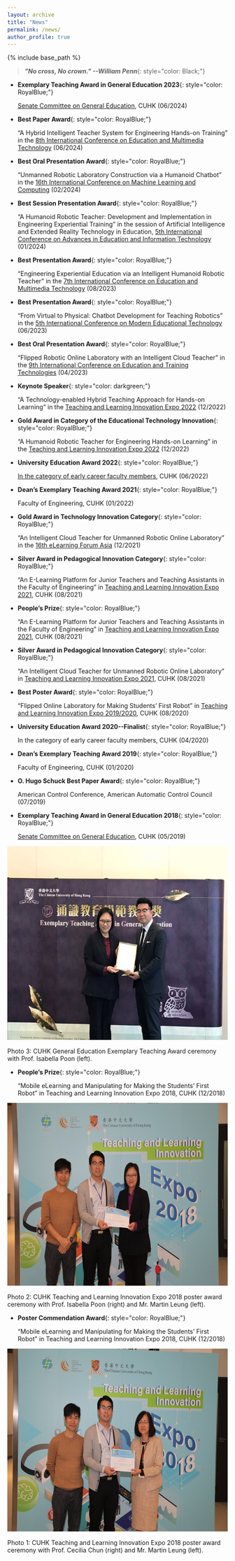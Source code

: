 ```yaml
---
layout: archive
title: "News"
permalink: /news/
author_profile: true
---
```


{% include base_path %}

> ***"No cross, No crown."   --William Penn***{: style="color: Black;"} 

* **Exemplary Teaching Award in General Education 2023**{: style="color: RoyalBlue;"} 

    [Senate Committee on General Education](https://www.oge.cuhk.edu.hk/eta/exemplary-teaching-award-in-general-education-2023/), CUHK (06/2024)

* **Best Paper Award**{: style="color: RoyalBlue;"} 

    “A Hybrid Intelligent Teacher System for Engineering Hands-on Training” in the [8th International Conference on Education and Multimedia Technology](https://www.icemt.org/) (06/2024)

* **Best Oral Presentation Award**{: style="color: RoyalBlue;"} 

    “Unmanned Robotic Laboratory Construction via a Humanoid Chatbot” in the [16th International Conference on Machine Learning and Computing](https://www.icmlc.org/) (02/2024)

* **Best Session Presentation Award**{: style="color: RoyalBlue;"} 

    “A Humanoid Robotic Teacher: Development and Implementation in Engineering Experiential Training” in the session of Artificial Intelligence and Extended Reality Technology in Education, [5th International Conference on Advances in Education and Information Technology](https://www.aeit.net/) (01/2024)

* **Best Presentation Award**{: style="color: RoyalBlue;"} 

    “Engineering Experiential Education via an Intelligent Humanoid Robotic Teacher” in the [7th International Conference on Education and Multimedia Technology](http://www.icemt.org/) (08/2023)

* **Best Presentation Award**{: style="color: RoyalBlue;"} 

    “From Virtual to Physical: Chatbot Development for Teaching Robotics” in the [5th International Conference on Modern Educational Technology](http://www.icmet.org/) (06/2023) 

* **Best Oral Presentation Award**{: style="color: RoyalBlue;"} 

    “Flipped Robotic Online Laboratory with an Intelligent Cloud Teacher” in the [9th International Conference on Education and Training Technologies](http://www.icett.org) (04/2023) 

* **Keynote Speaker**{: style="color: darkgreen;"} 

    “A Technology-enabled Hybrid Teaching Approach for Hands-on Learning” in the [Teaching and Learning Innovation Expo 2022](https://www.expo.elearning.cuhk.edu.hk/expo2022) (12/2022) 

* **Gold Award in Category of the Educational Technology Innovation**{: style="color: RoyalBlue;"} 

    “A Humanoid Robotic Teacher for Engineering Hands-on Learning” in the [Teaching and Learning Innovation Expo 2022](https://www.expo.elearning.cuhk.edu.hk/expo2022-poster-award) (12/2022) 

* **University Education Award 2022**{: style="color: RoyalBlue;"} 

   [ In the category of early career faculty members](https://www.cuhk.edu.hk/vc-exemplary-teaching-award/english/university-education-award.html), CUHK (06/2022)

* **Dean’s Exemplary Teaching Award 2021**{: style="color: RoyalBlue;"} 

    Faculty of Engineering, CUHK (01/2022)

* **Gold Award in Technology Innovation Category**{: style="color: RoyalBlue;"} 

    “An Intelligent Cloud Teacher for Unmanned Robotic Online Laboratory” in the [16th eLearning Forum Asia](https://awards.elfasia.org/pastawardswinner) (12/2021)

* **Silver Award in Pedagogical Innovation Category**{: style="color: RoyalBlue;"} 

    “An E-Learning Platform for Junior Teachers and Teaching Assistants in the Faculty of Engineering” in [Teaching and Learning Innovation Expo 2021](https://www.cuhk.edu.hk/eLearning/expo2021/poster-awards/), CUHK (08/2021)

* **People’s Prize**{: style="color: RoyalBlue;"} 

    “An E-Learning Platform for Junior Teachers and Teaching Assistants in the Faculty of Engineering” in [Teaching and Learning Innovation Expo 2021](https://www.cuhk.edu.hk/eLearning/expo2021/poster-awards/), CUHK (08/2021)

* **Silver Award in Pedagogical Innovation Category**{: style="color: RoyalBlue;"} 

    “An Intelligent Cloud Teacher for Unmanned Robotic Online Laboratory” in [Teaching and Learning Innovation Expo 2021](https://www.cuhk.edu.hk/eLearning/expo2021/poster-awards/), CUHK (08/2021)

* **Best Poster Award**{: style="color: RoyalBlue;"} 

    “Flipped Online Laboratory for Making Students’ First Robot” in [Teaching and Learning Innovation Expo 2019/2020](https://www.elearning.cuhk.edu.hk/expo2019-awards), CUHK (08/2020)

* **University Education Award 2020--Finalist**{: style="color: RoyalBlue;"} 

    In the category of early career faculty members, CUHK (04/2020)

* **Dean’s Exemplary Teaching Award 2019**{: style="color: RoyalBlue;"} 

    Faculty of Engineering, CUHK (01/2020)

* **O. Hugo Schuck Best Paper Award**{: style="color: RoyalBlue;"} 

    American Control Conference, American Automatic Control Council (07/2019)

* **Exemplary Teaching Award in General Education 2018**{: style="color: RoyalBlue;"} 

    [Senate Committee on General Education](https://www.oge.cuhk.edu.hk/index.php/en/teaching-a-learning/exemplary-teaching-award-in-general-education/past-ceremonies/2018/1642-2018-eta-han-dongkun), CUHK (05/2019)
    
<img src="/images/eta_general_education_2018.jpg" alt="IEEE" style="width:591px;height:443px;">

Photo 3: CUHK General Education Exemplary Teaching Award ceremony with Prof. Isabella Poon (left).

* **People’s Prize**{: style="color: RoyalBlue;"} 

    “Mobile eLearning and Manipulating for Making the Students’ First Robot” in Teaching and Learning Innovation Expo 2018, CUHK (12/2018)
    
<img src="/images/peoples_prize_tlexpo2018.jpg" alt="IEEE" style="width:627px;height:418px;">

Photo 2: CUHK Teaching and Learning Innovation Expo 2018 poster award ceremony with Prof. Isabella Poon (right) and Mr. Martin Leung (left).

* **Poster Commendation Award**{: style="color: RoyalBlue;"} 

    “Mobile eLearning and Manipulating for Making the Students’ First Robot” in Teaching and Learning Innovation Expo 2018, CUHK (12/2018)
    
<img src="/images/poster_commendation_award_tlexpo2018.jpg" alt="IEEE" style="width:627px;height:418px;">

Photo 1: CUHK Teaching and Learning Innovation Expo 2018 poster award ceremony with Prof. Cecilia Chun (right) and Mr. Martin Leung (left).

